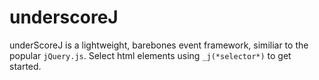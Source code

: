 # underscoreJ

underScoreJ is a lightweight, barebones event framework, similiar to the popular `jQuery.js`.  Select html elements using `_j(*selector*)` to get started.
